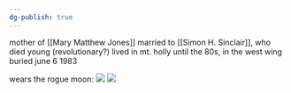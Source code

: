 ```yaml
---
dg-publish: true
---
```

mother of [[Mary Matthew Jones]]
married to [[Simon H. Sinclair]], who died young (revolutionary?)
lived in mt. holly until the 80s, in the west wing
buried june 6 1983

wears the rogue moon:
![](https://i.imgur.com/Qi0IlTB.jpeg)
![](https://i.imgur.com/SH8LWbM.jpeg)
